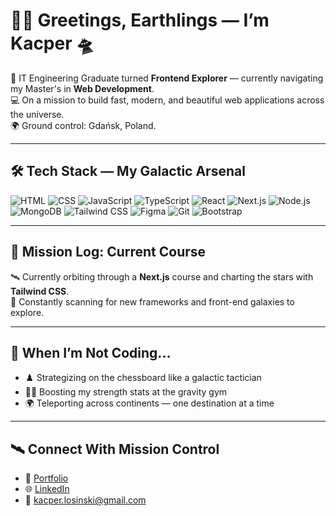 # 👨‍🚀 Greetings, Earthlings — I’m Kacper 🛸

🧠 IT Engineering Graduate turned **Frontend Explorer** — currently navigating my Master's in **Web Development**.  
💻 On a mission to build fast, modern, and beautiful web applications across the universe.  
🌍 Ground control: Gdańsk, Poland.  

---

## 🛠️ Tech Stack — My Galactic Arsenal
![HTML](https://img.shields.io/badge/-HTML5-E34F26?style=flat-square&logo=html5&logoColor=white)
![CSS](https://img.shields.io/badge/-CSS3-1572B6?style=flat-square&logo=css3)
![JavaScript](https://img.shields.io/badge/-JavaScript-F7DF1E?style=flat-square&logo=javascript&logoColor=black)
![TypeScript](https://img.shields.io/badge/-TypeScript-3178C6?style=flat-square&logo=typescript&logoColor=white)
![React](https://img.shields.io/badge/-React-61DAFB?style=flat-square&logo=react&logoColor=black)
![Next.js](https://img.shields.io/badge/-Next.js-000000?style=flat-square&logo=nextdotjs)
![Node.js](https://img.shields.io/badge/-Node.js-339933?style=flat-square&logo=node.js&logoColor=white)
![MongoDB](https://img.shields.io/badge/-MongoDB-47A248?style=flat-square&logo=mongodb&logoColor=white)
![Tailwind CSS](https://img.shields.io/badge/-Tailwind%20CSS-38B2AC?style=flat-square&logo=tailwind-css&logoColor=white)
![Figma](https://img.shields.io/badge/-Figma-333333?style=flat-square&logo=figma)
![Git](https://img.shields.io/badge/-Git-F05032?style=flat-square&logo=git&logoColor=white)
![Bootstrap](https://img.shields.io/badge/-Bootstrap-563D7C?style=flat-square&logo=bootstrap&logoColor=white)

---

## 🚀 Mission Log: Current Course
🛰️ Currently orbiting through a **Next.js** course and charting the stars with **Tailwind CSS**.  
📡 Constantly scanning for new frameworks and front-end galaxies to explore.

---

## 🧠 When I’m Not Coding...
- ♟️ Strategizing on the chessboard like a galactic tactician  
- 🏋️‍♂️ Boosting my strength stats at the gravity gym  
- 🌍 Teleporting across continents — one destination at a time  

---

## 🛰️ Connect With Mission Control
- 🌌 [Portfolio](https://kacperlosinski.github.io/my-portfolio/)
- 🌐 [LinkedIn](https://www.linkedin.com/in/kacper-%C5%82osi%C5%84ski-51997a243/)
- 📡 kacper.losinski@gmail.com

